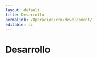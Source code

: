 ```yaml
---
layout: default
title: Desarrollo
permalink: /Operacion/crm/development/
editable: si
---
```


# Desarrollo

